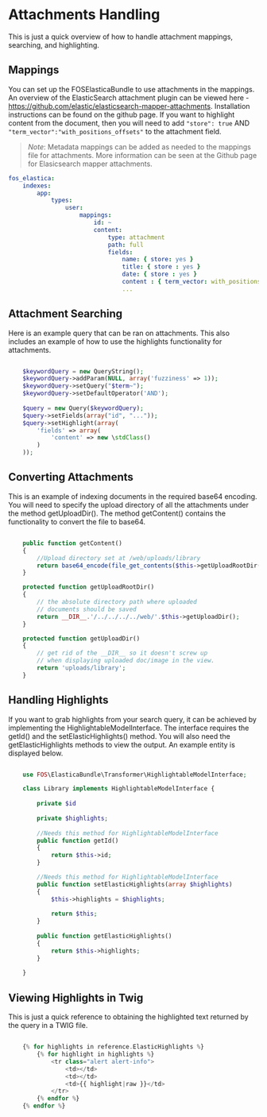 Attachments Handling
=======================

This is just a quick overview of how to handle attachment mappings, searching, and highlighting. 

Mappings
-----------------------------

You can set up the FOSElasticaBundle to use attachments in the mappings. An overview of the ElasticSearch attachment plugin
can be viewed here - https://github.com/elastic/elasticsearch-mapper-attachments. Installation instructions can be found
on the github page. If you want to highlight content from the document, then you will need to add `"store": true` AND 
`"term_vector":"with_positions_offsets"` to the attachment field.

> *Note*: Metadata mappings can be added as needed to the mappings file for attachments. More information can be seen
>       at the Github page for Elasicsearch mapper attachments.


```yaml
fos_elastica:
    indexes:
        app:
            types:
                user:
                    mappings:
                        id: ~
                        content:
                            type: attachment
                            path: full
                            fields:
                                name: { store: yes }
                                title: { store : yes }
                                date: { store : yes }
                                content : { term_vector: with_positions_offsets, store: yes }
                                ...
```


Attachment Searching
-----------------------------

Here is an example query that can be ran on attachments. This also includes an example of how to use the highlights functionality
 for attachments. 

```php

    $keywordQuery = new QueryString();
    $keywordQuery->addParam(NULL, array('fuzziness' => 1));
    $keywordQuery->setQuery("$term~");
    $keywordQuery->setDefaultOperator('AND');
    
    $query = new Query($keywordQuery);
    $query->setFields(array("id", "..."));
    $query->setHighlight(array(
        'fields' => array(
            'content' => new \stdClass()
        )
    ));

```

Converting Attachments
-----------------------------

This is an example of indexing documents in the required base64 encoding. You will need to specify the upload directory of all 
 the attachments under the method getUploadDir(). The method getContent() contains the functionality to convert the file to
  base64.

```php

    public function getContent()
    {
        //Upload directory set at /web/uploads/library
        return base64_encode(file_get_contents($this->getUploadRootDir() . '/' . $this->filename, 'r'));
    }

    protected function getUploadRootDir()
    {
        // the absolute directory path where uploaded
        // documents should be saved
        return __DIR__.'/../../../../web/'.$this->getUploadDir();
    }

    protected function getUploadDir()
    {
        // get rid of the __DIR__ so it doesn't screw up
        // when displaying uploaded doc/image in the view.
        return 'uploads/library';
    }

```

Handling Highlights
-----------------------------

If you want to grab highlights from your search query, it can be achieved by implementing the HighlightableModelInterface. 
The interface requires the getId() and the setElasticHighlights() method. You will also need the getElasticHighlights 
methods to view the output. An example entity is displayed below. 

```php

    use FOS\ElasticaBundle\Transformer\HighlightableModelInterface;

    class Library implements HighlightableModelInterface {
    
        private $id
        
        private $highlights;
        
        //Needs this method for HighlightableModelInterface
        public function getId()
        {
            return $this->id;
        }

        //Needs this method for HighlightableModelInterface
        public function setElasticHighlights(array $highlights)
        {
            $this->highlights = $highlights;
    
            return $this;
        }
    
        public function getElasticHighlights()
        {
            return $this->highlights;
        }
    
    }

```

Viewing Highlights in Twig
-----------------------------

This is just a quick reference to obtaining the highlighted text returned by the query in a TWIG file.

```php

    {% for highlights in reference.ElasticHighlights %}
        {% for highlight in highlights %}
            <tr class="alert alert-info">
                <td></td>
                <td></td>
                <td>{{ highlight|raw }}</td>
            </tr>
        {% endfor %}
    {% endfor %}
    
```